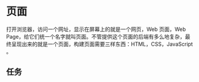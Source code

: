 # 页面

打开浏览器，访问一个网址，显示在屏幕上的就是一个网页，Web 页面，Web Page，给它们统一个名字就叫页面。不管提供这个页面的后端有多么地复杂，最终呈现出来的就是一个页面，构建页面需要三样东西：HTML，CSS，JavaScript 。

## 任务

